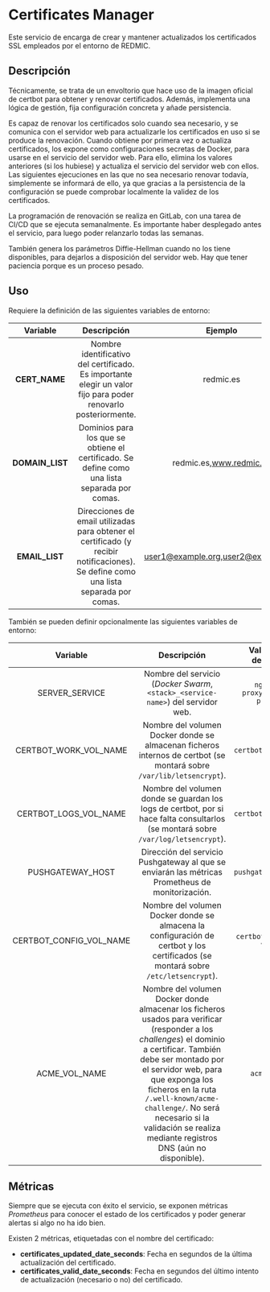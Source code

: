 # Certificates Manager

Este servicio de encarga de crear y mantener actualizados los certificados SSL empleados por el entorno de REDMIC.

## Descripción

Técnicamente, se trata de un envoltorio que hace uso de la imagen oficial de certbot para obtener y renovar certificados.
Además, implementa una lógica de gestión, fija configuración concreta y añade persistencia.

Es capaz de renovar los certificados solo cuando sea necesario, y se comunica con el servidor web para actualizarle los certificados en uso si se produce la renovación.
Cuando obtiene por primera vez o actualiza certificados, los expone como configuraciones secretas de Docker, para usarse en el servicio del servidor web. Para ello, elimina los valores anteriores (si los hubiese) y actualiza el servicio del servidor web con ellos.
Las siguientes ejecuciones en las que no sea necesario renovar todavía, simplemente se informará de ello, ya que gracias a la persistencia de la configuración se puede comprobar localmente la validez de los certificados.

La programación de renovación se realiza en GitLab, con una tarea de CI/CD que se ejecuta semanalmente. Es importante haber desplegado antes el servicio, para luego poder relanzarlo todas las semanas.

También genera los parámetros Diffie-Hellman cuando no los tiene disponibles, para dejarlos a disposición del servidor web. Hay que tener paciencia porque es un proceso pesado.

## Uso

Requiere la definición de las siguientes variables de entorno:

| Variable | Descripción | Ejemplo |
|:-:|:-:|:-:|
| **CERT_NAME** | Nombre identificativo del certificado. Es importante elegir un valor fijo para poder renovarlo posteriormente. | redmic.es |
| **DOMAIN_LIST** | Dominios para los que se obtiene el certificado. Se define como una lista separada por comas. | redmic.es,www.redmic.es |
| **EMAIL_LIST** | Direcciones de email utilizadas para obtener el certificado (y recibir notificaciones). Se define como una lista separada por comas. | user1@example.org,user2@example.org |

También se pueden definir opcionalmente las siguientes variables de entorno:

| Variable | Descripción | Valor por defecto |
|:-:|:-:|:-:|
| SERVER_SERVICE | Nombre del servicio (*Docker Swarm*, `<stack>_<service-name>`) del servidor web. | `nginx-proxy_nginx-proxy` |
| CERTBOT_WORK_VOL_NAME | Nombre del volumen Docker donde se almacenan ficheros internos de certbot (se montará sobre `/var/lib/letsencrypt`). | `certbot-work-vol` |
| CERTBOT_LOGS_VOL_NAME | Nombre del volumen donde se guardan los logs de certbot, por si hace falta consultarlos (se montará sobre `/var/log/letsencrypt`). | `certbot-logs-vol` |
| PUSHGATEWAY_HOST | Dirección del servicio Pushgateway al que se enviarán las métricas Prometheus de monitorización. | `pushgateway:9091` |
| CERTBOT_CONFIG_VOL_NAME | Nombre del volumen Docker donde se almacena la configuración de certbot y los certificados (se montará sobre `/etc/letsencrypt`). | `certbot-config-vol` |
| ACME_VOL_NAME | Nombre del volumen Docker donde almacenar los ficheros usados para verificar (responder a los *challenges*) el dominio a certificar. También debe ser montado por el servidor web, para que exponga los ficheros en la ruta `/.well-known/acme-challenge/`. No será necesario si la validación se realiza mediante registros DNS (aún no disponible). | `acme-vol` |

## Métricas

Siempre que se ejecuta con éxito el servicio, se exponen métricas *Prometheus* para conocer el estado de los certificados y poder generar alertas si algo no ha ido bien.

Existen 2 métricas, etiquetadas con el nombre del certificado:

* **certificates_updated_date_seconds**: Fecha en segundos de la última actualización del certificado.
* **certificates_valid_date_seconds**: Fecha en segundos del último intento de actualización (necesario o no) del certificado.
